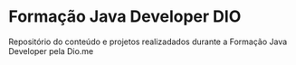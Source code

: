 # Formação Java Developer DIO
Repositório do conteúdo e projetos realizadados durante a Formação Java Developer pela Dio.me
